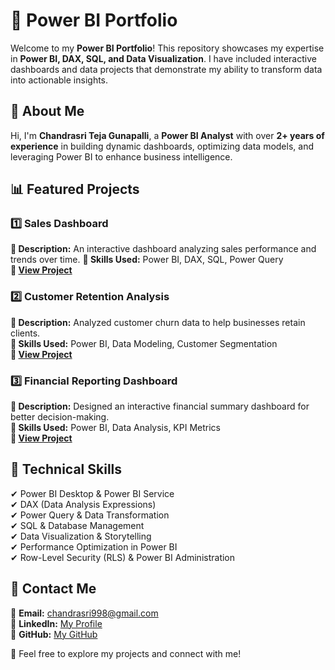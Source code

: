 # 🚀 Power BI Portfolio

Welcome to my **Power BI Portfolio**! This repository showcases my expertise in **Power BI, DAX, SQL, and Data Visualization**. I have included interactive dashboards and data projects that demonstrate my ability to transform data into actionable insights.

## 📌 About Me
Hi, I'm **Chandrasri Teja Gunapalli**, a **Power BI Analyst** with over **2+ years of experience** in building dynamic dashboards, optimizing data models, and leveraging Power BI to enhance business intelligence.

## 📊 Featured Projects

### 1️⃣ Sales Dashboard
**🔹 Description:** An interactive dashboard analyzing sales performance and trends over time.
**🔹 Skills Used:** Power BI, DAX, SQL, Power Query  
**🔹 [View Project](portfolio.html)**

### 2️⃣ Customer Retention Analysis
**🔹 Description:** Analyzed customer churn data to help businesses retain clients.  
**🔹 Skills Used:** Power BI, Data Modeling, Customer Segmentation  
**🔹 [View Project](#)**

### 3️⃣ Financial Reporting Dashboard
**🔹 Description:** Designed an interactive financial summary dashboard for better decision-making.  
**🔹 Skills Used:** Power BI, Data Analysis, KPI Metrics  
**🔹 [View Project](#)**

## 🔧 Technical Skills
✔ Power BI Desktop & Power BI Service  
✔ DAX (Data Analysis Expressions)  
✔ Power Query & Data Transformation  
✔ SQL & Database Management  
✔ Data Visualization & Storytelling  
✔ Performance Optimization in Power BI  
✔ Row-Level Security (RLS) & Power BI Administration  

## 📩 Contact Me
📧 **Email:** chandrasri998@gmail.com  
🔗 **LinkedIn:** [My Profile](https://www.linkedin.com)  
🐙 **GitHub:** [My GitHub](https://github.com)  

🚀 Feel free to explore my projects and connect with me!
